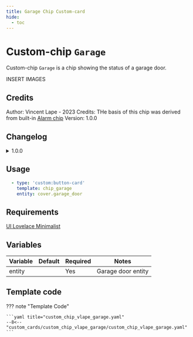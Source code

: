 ```yaml
---
title: Garage Chip Custom-card
hide:
  - toc
---
```


<!-- markdownlint-disable MD046 -->

# Custom-chip `Garage`

Custom-chip `Garage` is a chip showing the status of a garage door.

INSERT IMAGES

## Credits

Author: Vincent Lape - 2023
Credits: THe basis of this chip was derived from built-in [Alarm chip](https://ui-lovelace-minimalist-reborn.github.io/UI/usage/chips/chip_alarm/)
Version: 1.0.0

## Changelog

<details>
<summary>1.0.0</summary>
Initial release
</details>

## Usage

```yaml
  - type: 'custom:button-card'
    template: chip_garage
    entity: cover.garage_door
```

## Requirements

[UI Lovelace Minimalist](https://github.com/UI-Lovelace-Minimalist/UI)

## Variables

| Variable                | Default | Required         | Notes                      |
| ----------------------- | ------- | ---------------- | -------------------------- |
| entity                  |         | Yes | Garage door entity       |

## Template code

??? note "Template Code"

    ```yaml title="custom_chip_vlape_garage.yaml"
    --8<-- "custom_cards/custom_chip_vlape_garage/custom_chip_vlape_garage.yaml"
    ```
